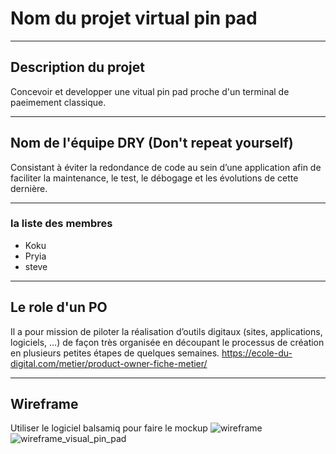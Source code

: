 # Nom du projet virtual pin pad 
***
## Description du projet
Concevoir et developper une vitual pin pad proche d'un terminal de paeimement classique.
***

## Nom de l'équipe DRY (Don't repeat yourself) 
Consistant à éviter la redondance de code au sein d’une application afin de faciliter la maintenance, le test, le débogage et les évolutions de cette dernière.

***
### la liste des membres 
* Koku
* Pryia
* steve

***
## Le role d'un PO 
Il a pour mission de piloter la réalisation d’outils digitaux (sites, applications, logiciels, …) de façon très organisée en découpant le processus de création en plusieurs petites étapes de quelques semaines. https://ecole-du-digital.com/metier/product-owner-fiche-metier/

***
## Wireframe
Utiliser le logiciel balsamiq pour faire le mockup
![wireframe](https://user-images.githubusercontent.com/16799647/142001999-ab611ed6-d2b3-4101-9f6d-2e56640e4205.jpg)
![wireframe_visual_pin_pad](https://user-images.githubusercontent.com/16799647/142002150-6061683b-f528-41c1-b18a-7cff3bc0215c.png)
